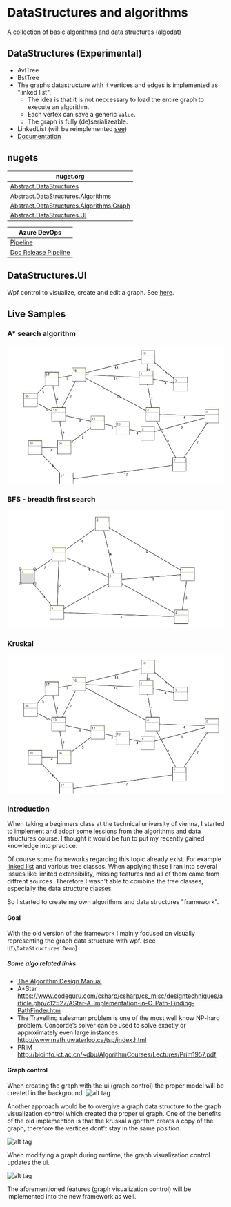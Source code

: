 # DataStructures and algorithms

A collection of basic algorithms and data structures (algodat)

## DataStructures (Experimental)

- AvlTree
- BstTree
- The graphs datastructure with it vertices and edges is implemented as "linked list". 
  - The idea is that it is not neccessary to load the entire graph to execute an algorithm.
  - Each vertex can save a generic `Value`.
  - The graph is fully (de)serializeable.
- LinkedList (will be reimplemented [see](https://github.com/mfe-/Abstract.DataStructures.Algorithms/issues/3))
- [Documentation](https://mfe-.github.io/DataStructures.Algorithms.Docs/)

## nugets

| nuget.org | 
| ------------- |
| [Abstract.DataStructures](https://www.nuget.org/packages/Abstract.DataStructures) |  
| [Abstract.DataStructures.Algorithms](https://www.nuget.org/packages/Abstract.DataStructures.Algorithms) | 
| [Abstract.DataStructures.Algorithms.Graph](https://www.nuget.org/packages/Abstract.DataStructures.Algorithms.Graph) |
| [Abstract.DataStructures.UI](https://www.nuget.org/packages/Abstract.DataStructures.UI) | 


| Azure DevOps      | 
| ------------- |
| [Pipeline](https://dev.azure.com/get-the-solution/get-the-solution/_build?definitionId=9) |
| [Doc Release Pipeline](https://dev.azure.com/get-the-solution/get-the-solution/_release?_a=releases&view=mine&definitionId=3) |

## DataStructures.UI

Wpf control to visualize, create and edit a graph. See [here](https://github.com/mfe-/DataStructures.Algorithms/blob/main/docs/articles/GraphControl.md).

## Live Samples

### A* search algorithm
![alt text](https://raw.githubusercontent.com/mfe-/Abstract.DataStructures.Algorithms/master/astar.gif)

### BFS - breadth first search
![alt text](https://raw.githubusercontent.com/mfe-/Abstract.DataStructures.Algorithms/master/BreadthFirstSearch.gif)

### Kruskal
![alt text](https://raw.githubusercontent.com/mfe-/Abstract.DataStructures.Algorithms/master/kruskal.gif)

### Introduction

When taking a beginners class at the technical university of vienna, I started to 
implement and adopt some lessions from the algorithms and data structures course.
I thought it would be fun to put my recently gained knowledge into practice.

Of course some frameworks regarding this topic already exist. For example
[linked list](https://msdn.microsoft.com/en-us/library/he2s3bh7(v=vs.110).aspx) and various tree classes.
When applying these I ran into several issues like limited extensibility, missing features and all of them came from diffrent sources. Therefore I wasn't able to combine the tree classes, especially the data structure classes.

So I started to create my own algorithms and data structures "framework".

#### Goal

With the old version of the framework I mainly focused on visually representing the graph data structure with wpf. (see `UI\DataStructures.Demo`)

##### Some algo related links

- [The Algorithm Design Manual](https://link.springer.com/book/10.1007%2F978-1-84800-070-4)
- A*Star https://www.codeguru.com/csharp/csharp/cs_misc/designtechniques/article.php/c12527/AStar-A-Implementation-in-C-Path-Finding-PathFinder.htm
- The Travelling salesman problem is one of the most well know NP-hard problem. Concorde’s solver can be used to solve exactly or approximately even large instances. <http://www.math.uwaterloo.ca/tsp/index.html>
- PRIM <http://bioinfo.ict.ac.cn/~dbu/AlgorithmCourses/Lectures/Prim1957.pdf>

#### Graph control

When creating the graph with the ui (graph control) the proper model will be created in the background. 
![alt tag](http://i.imgur.com/4WS122c.gif)

Another approach would be to overgive a graph data structure to the graph visualization control which created the proper ui graph.
One of the benefits of the old implemention is that the kruskal algorithm creats a copy of the graph, therefore the vertices dont't stay in the same position.

![alt tag](http://i.imgur.com/6KQueHc.gif)

When modifying a graph during runtime, the graph visualization control updates the ui. 

![alt tag](http://i.imgur.com/M1YcpDV.gif)

The aforementioned features (graph visualization control) will be implemented into the new framework as well.
